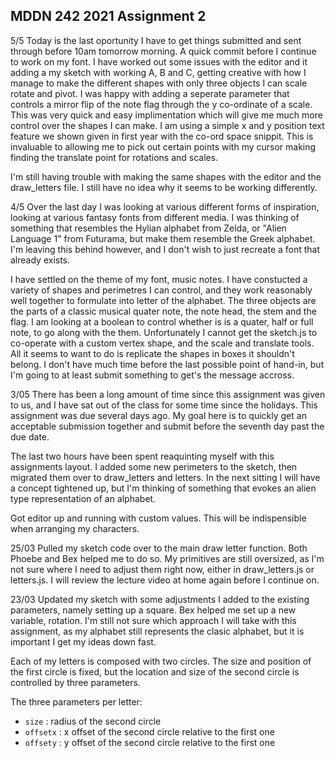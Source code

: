 ## MDDN 242 2021 Assignment 2
5/5
Today is the last oportunity I have to get things submitted and sent through before 10am tomorrow morning. A quick commit before I continue to work on my font. I have worked out some issues with the editor and it adding a my sketch with working A, B and C, getting creative with how I manage to make the different shapes with only three objects I can scale rotate and pivot. I was happy with adding a seperate parameter that controls a mirror flip of the note flag through the y co-ordinate of a scale. This was very quick and easy implimentation which will give me much more control over the shapes I can make.
I am using a simple x and y position text feature we shown given in first year with the co-ord space snippit. This is invaluable to allowing me to pick out certain points with my cursor making finding the translate point for rotations and scales.

I'm still having trouble with making the same shapes with the editor and the draw_letters file. I still have no idea why it seems to be working differently.

4/5
Over the last day I was looking at various different forms of inspiration, looking at various fantasy fonts from different media. I was thinking of something that resembles the Hylian alphabet from Zelda, or "Alien Language 1" from Futurama, but make them resemble the Greek alphabet. I'm leaving this behind however, and I don't wish to just recreate a font that already exists.

I have settled on the theme of my font, music notes. I have constucted a variety of shapes and perimetres I can control, and they work reasonably well together to formulate into letter of the alphabet. The three objects are the parts of a classic musical quater note, the note head, the stem and the flag. I am looking at a boolean to control whether is is a quater, half or full note, to go along with the them. Unfortunately I cannot get the sketch.js to co-operate with a custom vertex shape, and the scale and translate tools. All it seems to want to do is replicate the shapes in boxes it shouldn't belong. I don't have much time before the last possible point of hand-in, but I'm going to at least submit something to get's the message accross.

3/05
There has been a long amount of time since this assignment was given to us, and I have sat out of the class for some time since the holidays. This assignment was due several days ago. My goal here is to quickly get an acceptable submission together and submit before the seventh day past the due date.

The last two hours have been spent reaquinting myself with this assignments layout. I added some new perimeters to the sketch, then migrated them over to draw_letters and letters. In the next sitting I will have a concept tightened up, but I'm thinking of something that evokes an alien type representation of an alphabet.

Got editor up and running with custom values. This will be indispensible when arranging my characters.

25/03
Pulled my sketch code over to the main draw letter function. Both Phoebe and Bex helped me to do so. My primitives are still oversized, as I'm not sure where I need to adjust them right now, either in draw_letters.js or letters.js. I will review the lecture video at home again before I continue on.

23/03
Updated my sketch with some adjustments I added to the existing parameters, namely setting up a square. Bex helped me set up a new variable, rotation. I'm still not sure which approach I will take with this assignment, as my alphabet still represents the clasic alphabet, but it is important I get my ideas down fast.

Each of my letters is composed with two circles. The size and position of the first circle is fixed, but the location and size of the second circle is controlled by three parameters.

The three parameters per letter:
  * `size` : radius of the second circle
  * `offsetx` : x offset of the second circle relative to the first one
  * `offsety` : y offset of the second circle relative to the first one

